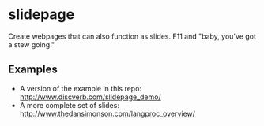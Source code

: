 # slidepage
Create webpages that can also function as slides. F11 and "baby, you've got a stew going."

## Examples

* A version of the example in this repo: http://www.discverb.com/slidepage_demo/
* A more complete set of slides: http://www.thedansimonson.com/langproc_overview/
